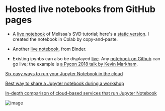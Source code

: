# Hosted live notebooks from GitHub pages

- A [live notebook](https://colab.research.google.com/github/bjnath/numpy_ipynb/blob/master/tutorial-svd_gh.ipynb) of Melissa's SVD tutorial; here's a 
 [static version](https://github.com/bjnath/numpy_ipynb/blob/master/tutorial-svd_gh.ipynb). I created the notebook in Colab by copy-and-paste.
 
- Another [live notebook](https://mybinder.org/v2/gh/bjnath/numpy_ipynb/master?filepath=tutorial-svd_gh.ipyn), from Binder.

- Existing ipynbs can also be displayed 
[live](https://colab.research.google.com/github/justmarkham/pycon-2018-tutorial/blob/master/tutorial.ipynb).
Any [notebook on Github](https://colab.research.google.com/github/googlecolab/colabtools/blob/master/notebooks/colab-github-demo.ipynb) can go live; the example is 
[a Pycon 2018 talk by Kevin Markham](https://github.com/justmarkham/pycon-2018-tutorial/blob/master/tutorial.ipynb).

[Six easy ways to run your Jupyter Notebook in the cloud](https://www.dataschool.io/cloud-services-for-jupyter-notebook/)

[Best way to share a Jupyter notebook during a workshop](https://www.reddit.com/r/Python/comments/9107qu/best_way_to_share_a_jupyter_notebook_during_a/)

[In-depth comparison of cloud-based services that run Jupyter Notebook](https://discourse.jupyter.org/t/in-depth-comparison-of-cloud-based-services-that-run-jupyter-notebook/460/1)

![image](https://user-images.githubusercontent.com/6691888/83967722-0e7d3680-a892-11ea-83f7-0a3ef2c11ca6.png)
